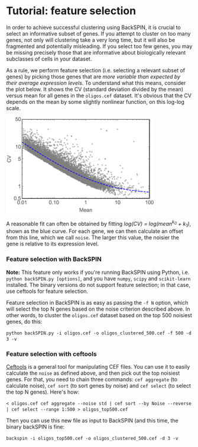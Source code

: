 # Tutorial: feature selection

In order to achieve successful clustering using BackSPIN, it is crucial to select an informative subset of genes. If you attempt to cluster on too many genes, not only will clustering take a very long time, but it will also be fragmented and potentially misleading. If you select too few genes, you may be missing precisely those that are informative about biologically relevant subclasses of cells in your dataset.

As a rule, we perform feature selection (i.e. selecting a relevant subset of genes) by picking those genes that are *more variable than expected by their average expression levels*. To understand what this means, consider the plot below. It shows the CV (standard deviation divided by the mean) versus mean for all genes in the `oligos.cef` dataset. It's obvious that the CV depends on the mean by some slightly nonlinear function, on this log-log scale. 

<img src="cvmean.png" width=400\>

A reasonable fit can often be obtained by fitting *log(CV) = log(mean<sup>k<sub>0</sub></sup> + k<sub>1</sub>)*, shown as the blue curve. For each gene, we can then calculate an offset from this line, which we call `noise`. The larger this value, the noisier the gene is relative to its expression level.


### Feature selection with BackSPIN

**Note:** This feature only works if you're running BackSPIN using Python, i.e. `python backSPIN.py [options]`, and you have `numpy`, `scipy` and `scikit-learn` installed. The binary versions do not support feature selection; in that case, use ceftools for feature selection.

Feature selection in BackSPIN is as easy as passing the `-f N` option, which will select the top N genes based on the noise criterion described above. In other words, to cluster the `oligos.cef` dataset based on the top 500 noisiest genes, do this:

```
python backSPIN.py -i oligos.cef -o oligos_clustered_500.cef -f 500 -d 3 -v
```

### Feature selection with ceftools

[Ceftools](https://github.com/linnarsson-lab/ceftools) is a general tool for manipulating CEF files. You can use it to easily calculate the `noise` as defined above, and then pick out the top noisiest genes. For that, you need to chain three commands: `cef aggregate` (to calculate noise), `cef sort` (to sort genes by noise) and `cef select` (to select the top N genes). Here's how:

```
< oligos.cef cef aggregate --noise std | cef sort --by Noise --reverse | cef select --range 1:500 > oligos_top500.cef
```

Then you can use this new file as input to BackSPIN (and this time, the binary backSPIN is fine:

```
backspin -i oligos_top500.cef -o oligos_clustered_500.cef -d 3 -v
```
